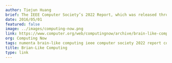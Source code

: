 ```yaml
---
author: Tiejun Huang
brief: The IEEE Computer Society’s 2022 Report, which was released through the Computing Now site in 2014, presents insights from tech leaders to explore what our world might look like in 2022. Among its findings, the report predicts an integrated network of smart devices, which it calls “seamless intelligence,” that will be able to directly interface with our brain waves.
date: 2016/05/01
featured: false
image: ../images/computing-now.png
link: https://www.computer.org/web/computingnow/archive/brain-like-computing-may-2016
org: Computing Now
tags: numenta brain-like computing ieee computer society 2022 report computing now smart devices seamless intelligence brain waves
title: Brian-Like Computing
type: link
---
```

